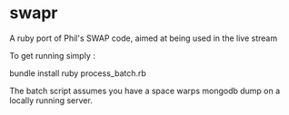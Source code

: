 swapr
=====

A ruby port of Phil's SWAP code, aimed at being used in the live stream


To get running simply : 

bundle install 
ruby process_batch.rb

The batch script assumes you have a space warps mongodb dump on a locally running server.
